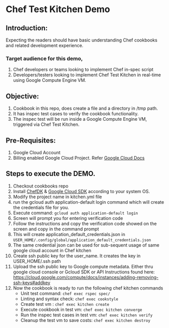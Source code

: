 # Chef Test Kitchen Demo
## Introduction:
Expecting the readers should have basic understanding Chef cookbooks and related development experience.
### Target audience for this demo,
1. Chef developers or teams looking to implement Chef in-spec script
2. Developers/testers looking to implement Chef Test Kitchen in real-time using Google Compute Engine VM.

## Objective:
1. Cookbook in this repo, does create a file and a directory in /tmp path.
2. It has inspec test cases to verify the cookbook functionality.
3. The inspec test will be run inside a Google Compute Engine VM, triggered via Chef Test Kitchen.

## Pre-Requisites:
1. Google Cloud Account
2. Billing enabled Google Cloud Project. Refer [Google Cloud Docs](https://cloud.google.com/billing/docs/how-to/manage-billing-account)

## Steps to execute the DEMO.
1. Checkout cookbooks repo
2. Install [ChefDK](https://downloads.chef.io/chefdk/) & [Google Cloud SDK](https://cloud.google.com/sdk/install) according to your system OS.
3. Modify the project name in kitchen.yml file
4. run the gcloud auth application-default login command which will create the credentials file for you.
5. Execute command: `gcloud auth application-default login`
6. Screen will prompt you for entering verification code
7. Follow the instructions and copy the verification code showed on the screen and copy in the command prompt
8. This will create application_default_credentials.json in `USER_HOME/.config/global/application_default_credentials.json`
9. The same credential json can be used for sub-sequent usage of same google cloud account in Chef kitchen
10. Create ssh public key for the user_name. It creates the key in USER_HOME/.ssh path
11. Upload the ssh public key to Google compute metadata. Either thru google cloud console or Gcloud SDK or API
Instructions found here: https://cloud.google.com/compute/docs/instances/adding-removing-ssh-keys#addkey
12. Now the cookbook is ready to run the following chef kitchen commands
    - Unit test command: `chef exec rspec spec/`
    - Linting and syntax check: `chef exec cookstyle`
    - Create test vm : `chef exec kitchen create`
    - Execute cookbook in test vm: `chef exec kitchen converge`
    - Run the inspec test cases in test vm: `chef exec kitchen verify`
    - Cleanup the test vm to save costs:  `chef exec kitchen destroy`

